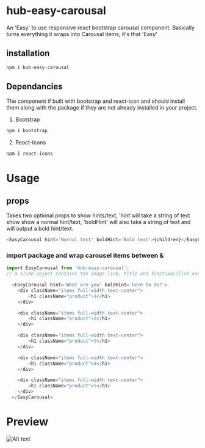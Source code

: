 # hub-easy-carousal

An 'Easy' to use responsive react bootstrap carousal component. Basically turns everything it wraps into Carousal items, it's that 'Easy'



## installation
```javascript
npm i hub-easy-carousal
```

## Dependancies

The component if built with bootstrap and react-icon and should install them along with the package if they are not already installed in your project.

1. Bootstrap
```javascript
npm i bootstrap
```
2. React-Icons
```javascript
npm i react-icons
```



# Usage

## props

Takes two optional props to show hints/text, 'hint'will take a string of text show show a normal hint/text, 'boldHint' will also take a string of text and will output a <bold>bold</bold> hint/text.

```javascript
<EasyCarousal hint='Nornal text' boldHint='Bold text'>{children}</EasyCarousal>
```

### import package and wrap carousel items between <EasyCarousal> & </EasyCarousal>
```javascript
import EasyCarousal from 'hub-easy-carousal';
// a slide object contains the image link, title and function/click event for when a user clicks on a card

  <EasyCarousal hint='What are you' boldHint='here to do?'>
    <div className="items full-width text-center">
        <h1 className="product">1</h1>      
    </div>

    <div className="items full-width text-center">
        <h1 className="product">2</h1>      
    </div>

    <div className="items full-width text-center">
        <h1 className="product">3</h1>      
    </div>

    <div className="items full-width text-center">
        <h1 className="product">4</h1>      
    </div>

    <div className="items full-width text-center">
        <h1 className="product">5</h1>      
    </div>
  </EasyCarousal>

```

# Preview

![Alt text](https://i.imgur.com/MF3u2mS.png)